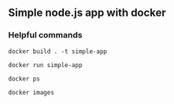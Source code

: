 ## Simple node.js app with docker


### Helpful commands

```
docker build . -t simple-app
```

```
docker run simple-app
```

```
docker ps
```

```
docker images
```

